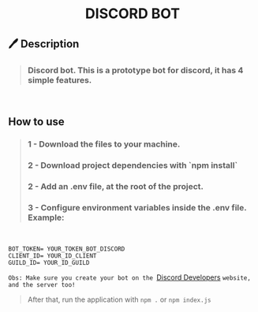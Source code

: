 <h1 align="center">
DISCORD BOT
</h1>

<h2>🖊️ Description</h2>

> <h3>Discord bot. This is a prototype bot for discord, it has 4 simple features. </h3>

<br>

<h2>How to use</h2>

> <h3>1 - Download the files to your machine. </h3>
>
> <h3> 2 - Download project dependencies with `npm install` </h3>
>
> <h3>2 - Add an .env file, at the root of the project.</h3>
>
> <h3> 3 - Configure environment variables inside the .env file. Example: </h3>
<br>

~~~
BOT_TOKEN= YOUR_TOKEN_BOT_DISCORD
CLIENT_ID= YOUR_ID_CLIENT
GUILD_ID= YOUR_ID_GUILD
~~~

``Obs: Make sure you create your bot on the ``[Discord Developers](https://discord.com/developers/applications)   ``website, and the server too!``

<p>

> After that, run the application with `npm .` or `npm index.js`

</p>